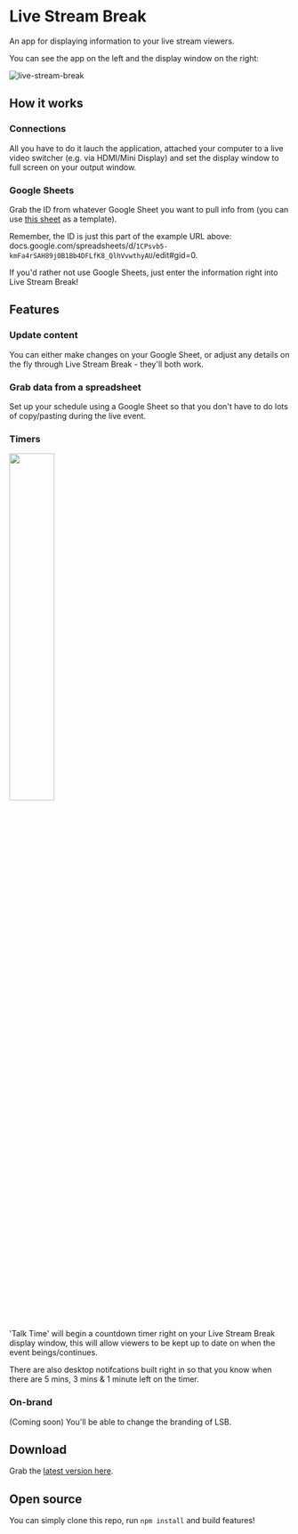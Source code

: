 # Live Stream Break
An app for displaying information to your live stream viewers.

You can see the app on the left and the display window on the right:

![live-stream-break](https://github.com/iamjohnbarker/live-stream-break/raw/master/assets/live-stream-break.jpg "Live Stream Break")

## How it works
### Connections
All you have to do it lauch the application, attached your computer to a live video switcher (e.g. via HDMI/Mini Display) and set the display window to full screen on your output window.

### Google Sheets
Grab the ID from whatever Google Sheet you want to pull info from (you can use [this sheet](https://docs.google.com/spreadsheets/d/1CPsvb5-kmFa4rSAH89j0B1Bb4DFLfK8_QlhVvwthyAU/edit?usp=sharing) as a template). 

Remember, the ID is just this part of the example URL above: docs.google.com/spreadsheets/d/`1CPsvb5-kmFa4rSAH89j0B1Bb4DFLfK8_QlhVvwthyAU`/edit#gid=0.

If you'd rather not use Google Sheets, just enter the information right into Live Stream Break!

## Features

### Update content
You can either make changes on your Google Sheet, or adjust any details on the fly through Live Stream Break - they'll both work.

### Grab data from a spreadsheet
Set up your schedule using a Google Sheet so that you don't have to do lots of copy/pasting during the live event.

### Timers
<img src="https://github.com/iamjohnbarker/live-stream-break/raw/master/assets/notification-example.jpg" width="40%">

'Talk Time' will begin a countdown timer right on your Live Stream Break display window, this will allow viewers to be kept up to date on when the event beings/continues.

There are also desktop notifcations built right in so that you know when there are 5 mins, 3 mins & 1 minute left on the timer.

### On-brand
(Coming soon) You'll be able to change the branding of LSB.

## Download
Grab the [latest version here](https://github.com/iamjohnbarker/live-stream-break/tree/master/releases).

## Open source
You can simply clone this repo, run `npm install` and build features!
